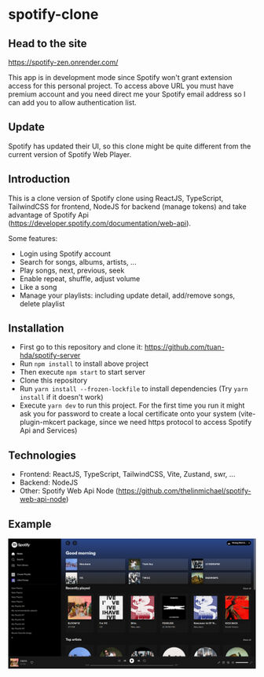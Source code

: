 # spotify-clone
## Head to the site
https://spotify-zen.onrender.com/

This app is in development mode since Spotify won't grant extension access for this personal project. To access above URL you must have premium account and you need direct me your Spotify email address so I can add you to allow authentication list. 
## Update
Spotify has updated their UI, so this clone might be quite different from the current version of Spotify Web Player.
## Introduction
This is a clone version of Spotify clone using ReactJS, TypeScript, TailwindCSS for frontend, NodeJS for backend (manage tokens) and take advantage of Spotify Api (https://developer.spotify.com/documentation/web-api).

Some features:
- Login using Spotify account
- Search for songs, albums, artists, ...
- Play songs, next, previous, seek
- Enable repeat, shuffle, adjust volume
- Like a song
- Manage your playlists: including update detail, add/remove songs, delete playlist
## Installation
- First go to this repository and clone it: https://github.com/tuan-hda/spotify-server
- Run `npm install` to install above project
- Then execute `npm start` to start server
- Clone this repository
- Run `yarn install --frozen-lockfile` to install dependencies (Try `yarn install` if it doesn't work)
- Execute `yarn dev` to run this project. For the first time you run it might ask you for password to create a local certificate onto your system (vite-plugin-mkcert package, since we need https protocol to access Spotify Api and Services)
## Technologies
- Frontend: ReactJS, TypeScript, TailwindCSS, Vite, Zustand, swr, ...
- Backend: NodeJS
- Other: Spotify Web Api Node (https://github.com/thelinmichael/spotify-web-api-node)
## Example
![Demo](https://github.com/tuan-hda/spotify-clone/blob/master/assets/img/Screenshot%20from%202023-05-14%2008-48-34.png)
